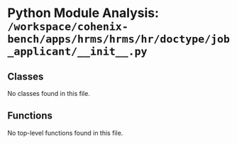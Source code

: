 # Python Module Analysis: `/workspace/cohenix-bench/apps/hrms/hrms/hr/doctype/job_applicant/__init__.py`

## Classes

No classes found in this file.


## Functions

No top-level functions found in this file.
